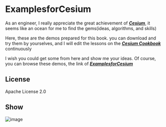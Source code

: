 # ExamplesforCesium
As an engineer, I really appreciate the great achievement of [***Cesium***](https://cesiumjs.org/), it seems like an ocean for me to find the gems(ideas, algorithms, and skills)

Here, these are the demos prepared for this book. you can download and try them by yourselves, and I will edit the lessons on the [***Cesium Cookbook***](https://github.com/pasu/ExamplesforCesium/wiki/1-Cesium-Cookbook) continuously

I wish you could get some from here and show me your ideas. Of course, you can browse these demos, the link of [***ExamplesforCesium***](https://pasu.github.io/ExamplesforCesium/examples/examples.html)

## License

Apache License 2.0

## Show

 ![image](https://github.com/pasu/ExamplesforCesium/raw/master/images/ExamplesforCesium.jpg)
